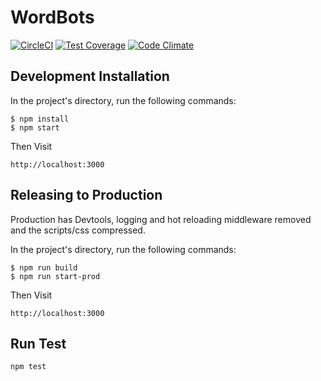 # WordBots
[![CircleCI](https://circleci.com/gh/wordbots/wordbots-core.svg?style=svg)](https://circleci.com/gh/wordbots/wordbots-core)
[![Test Coverage](https://codeclimate.com/github/wordbots/wordbots-core/badges/coverage.svg)](https://codeclimate.com/github/wordbots/wordbots-core/coverage)
[![Code Climate](https://codeclimate.com/github/wordbots/wordbots-core/badges/gpa.svg)](https://codeclimate.com/github/wordbots/wordbots-core)

## Development Installation

In the project's directory, run the following commands:

```
$ npm install
$ npm start
```

Then Visit

```
http://localhost:3000
```

## Releasing to Production

Production has Devtools, logging and hot reloading middleware removed and the scripts/css compressed. 

In the project's directory, run the following commands:

```
$ npm run build
$ npm run start-prod
```

Then Visit

```
http://localhost:3000
```

## Run Test
```
npm test
```
